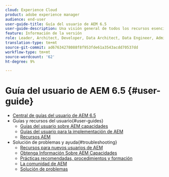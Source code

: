 ```yaml
---
cloud: Experience Cloud
product: adobe experience manager
audience: end-user
user-guide-title: Guía del usuario de AEM 6.5
user-guide-description: Una visión general de todos los recursos esenciales para comprender, instalar, administrar y utilizar AEM 6.5
feature: Información de la versión
role: Leader, Architect, Developer, Data Architect, Data Engineer, Administrator, Business Practitioner
translation-type: tm+mt
source-git-commit: ad67634278088f8f953fde61a3543acdd70537dd
workflow-type: tm+mt
source-wordcount: '62'
ht-degree: 9%

---
```



# Guía del usuario de AEM 6.5 {#user-guide}

+ [Central de guías del usuario de AEM 6.5](home.md)
+ Guías y recursos del usuario{#user-guides}
   + [Guías del usuario sobre AEM capacidades](capabilities.md)
   + [Guías del usuario para la implementación de AEM](implementation.md)
   + [Recursos AEM](resources.md)
+ Solución de problemas y ayuda{#troubleshooting}
   + [Recursos para nuevos usuarios de AEM](new.md)
   + [Obtenga Información Sobre AEM Capacidades](learn.md)
   + [Prácticas recomendadas, procedimientos y formación](best-practice.md)
   + [La comunidad de AEM](community.md)
   + [Solución de problemas](troubleshooting.md)
